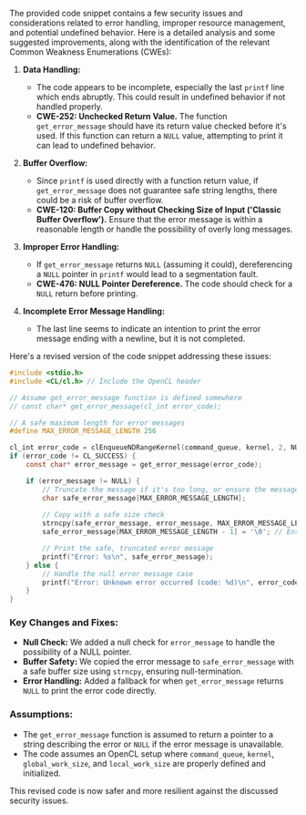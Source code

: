 The provided code snippet contains a few security issues and considerations related to error handling, improper resource management, and potential undefined behavior. Here is a detailed analysis and some suggested improvements, along with the identification of the relevant Common Weakness Enumerations (CWEs):

1. **Data Handling:**
   - The code appears to be incomplete, especially the last `printf` line which ends abruptly. This could result in undefined behavior if not handled properly.
   - **CWE-252: Unchecked Return Value.** The function `get_error_message` should have its return value checked before it's used. If this function can return a `NULL` value, attempting to print it can lead to undefined behavior.

2. **Buffer Overflow:**
   - Since `printf` is used directly with a function return value, if `get_error_message` does not guarantee safe string lengths, there could be a risk of buffer overflow.
   - **CWE-120: Buffer Copy without Checking Size of Input ('Classic Buffer Overflow').** Ensure that the error message is within a reasonable length or handle the possibility of overly long messages.

3. **Improper Error Handling:**
   - If `get_error_message` returns `NULL` (assuming it could), dereferencing a `NULL` pointer in `printf` would lead to a segmentation fault.
   - **CWE-476: NULL Pointer Dereference.** The code should check for a `NULL` return before printing.

4. **Incomplete Error Message Handling:**
   - The last line seems to indicate an intention to print the error message ending with a newline, but it is not completed. 

Here's a revised version of the code snippet addressing these issues:

```c
#include <stdio.h>
#include <CL/cl.h> // Include the OpenCL header

// Assume get_error_message function is defined somewhere
// const char* get_error_message(cl_int error_code);

// A safe maximum length for error messages
#define MAX_ERROR_MESSAGE_LENGTH 256

cl_int error_code = clEnqueueNDRangeKernel(command_queue, kernel, 2, NULL, global_work_size, local_work_size, 0, NULL, NULL);
if (error_code != CL_SUCCESS) {
    const char* error_message = get_error_message(error_code);

    if (error_message != NULL) {
        // Truncate the message if it's too long, or ensure the messages are safe beforehand
        char safe_error_message[MAX_ERROR_MESSAGE_LENGTH];
        
        // Copy with a safe size check
        strncpy(safe_error_message, error_message, MAX_ERROR_MESSAGE_LENGTH - 1);
        safe_error_message[MAX_ERROR_MESSAGE_LENGTH - 1] = '\0'; // Ensure null-termination

        // Print the safe, truncated error message
        printf("Error: %s\n", safe_error_message);
    } else {
        // Handle the null error message case
        printf("Error: Unknown error occurred (code: %d)\n", error_code);
    }
}
```

### Key Changes and Fixes:
- **Null Check:** We added a null check for `error_message` to handle the possibility of a NULL pointer.
- **Buffer Safety:** We copied the error message to `safe_error_message` with a safe buffer size using `strncpy`, ensuring null-termination.
- **Error Handling:** Added a fallback for when `get_error_message` returns `NULL` to print the error code directly.

### Assumptions:
- The `get_error_message` function is assumed to return a pointer to a string describing the error or `NULL` if the error message is unavailable.
- The code assumes an OpenCL setup where `command_queue`, `kernel`, `global_work_size`, and `local_work_size` are properly defined and initialized.

This revised code is now safer and more resilient against the discussed security issues.